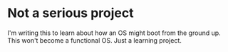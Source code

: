 # Not a serious project
I'm writing this to learn about how an OS might boot from the ground up. This won't become a functional OS. Just a learning project.
